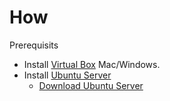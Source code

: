 # How

Prerequisits

- Install [Virtual Box](http://sites.miis.edu/kb/2012/06/19/how-to-install-virtualbox-and-windows-on-your-mac/) Mac/Windows.
- Install [Ubuntu Server]()
  - [Download Ubuntu Server](http://www.ubuntu.com/download/server)
